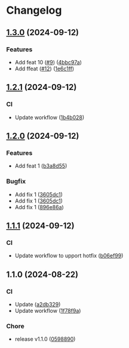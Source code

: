 # Changelog

## [1.3.0](https://github.com/pr0ph0z/test-commit/compare/v1.2.1...v1.3.0) (2024-09-12)


### Features

* Add feat 10 ([#9](https://github.com/pr0ph0z/test-commit/issues/9)) ([4bbc97a](https://github.com/pr0ph0z/test-commit/commit/4bbc97aa817fe3e1cfae7896539c42ac8df241cc))
* Add ffeat ([#12](https://github.com/pr0ph0z/test-commit/issues/12)) ([1e6c1ff](https://github.com/pr0ph0z/test-commit/commit/1e6c1ff0a198b1fe2d2a7352d2e8d5d35ec1c55e))

## [1.2.1](https://github.com/pr0ph0z/test-commit/compare/v1.2.0...v1.2.1) (2024-09-12)


### CI

* Update workflow ([1b4b028](https://github.com/pr0ph0z/test-commit/commit/1b4b02832fd055954760be1fac8d9dfcb96902bc))

## [1.2.0](https://github.com/pr0ph0z/test-commit/compare/v1.1.1...v1.2.0) (2024-09-12)


### Features

* Add feat 1 ([b3a8d55](https://github.com/pr0ph0z/test-commit/commit/b3a8d55b3f301e57a448b86632eaf43fb167709c))


### Bugfix

* Add fix 1 ([3605dc1](https://github.com/pr0ph0z/test-commit/commit/3605dc113d5d29e0aa971b7ee9ffb124c24d907e))
* Add fix 1 ([3605dc1](https://github.com/pr0ph0z/test-commit/commit/3605dc113d5d29e0aa971b7ee9ffb124c24d907e))
* Add fix 1 ([896e86a](https://github.com/pr0ph0z/test-commit/commit/896e86ac6a5cbb9495cd993d63a1c02052a38212))

## [1.1.1](https://github.com/pr0ph0z/test-commit/compare/v1.1.0...v1.1.1) (2024-09-12)


### CI

* Update workflow to upport hotfix ([b06ef99](https://github.com/pr0ph0z/test-commit/commit/b06ef99f9aa6ccb388332ae10b2e4a8923c2771a))

## 1.1.0 (2024-08-22)


### CI

* Update ([a2db329](https://github.com/pr0ph0z/test-commit/commit/a2db329fab01fcb906702a525cb320adf9024a9b))
* Update workflow ([1f78f9a](https://github.com/pr0ph0z/test-commit/commit/1f78f9a128502fc90dba9cd95be1dd7e0a24356e))


### Chore

* release v1.1.0 ([0598890](https://github.com/pr0ph0z/test-commit/commit/059889042c48f2271f03f14fba6a0fe4ca42f26a))
